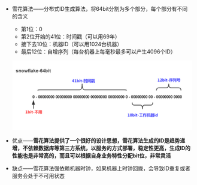 * 雪花算法——分布式ID生成算法，将64bit分割为多个部分，每个部分有不同的含义

  * 第1位：0
  * 第2位开始的41位：时间戳（可以用69年）
  * 接下去10位：机器ID（可以用1024台机器）
  * 最后12位：自增序列（每台机器上每毫秒最多可以产生4096个ID）

  ![arch-z-id-3](assert/arch-z-id-3.png)



* 优点——**雪花算法提供了一个很好的设计思想，雪花算法生成的ID是趋势递增，不依赖数据库等第三方系统，以服务的方式部署，稳定性更高，生成ID的性能也是非常高的，而且可以根据自身业务特性分配bit位，非常灵活**
* 缺点——雪花算法强依赖机器时钟，如果机器上时钟回拨，会导致ID重复或者服务会处于不可用状态